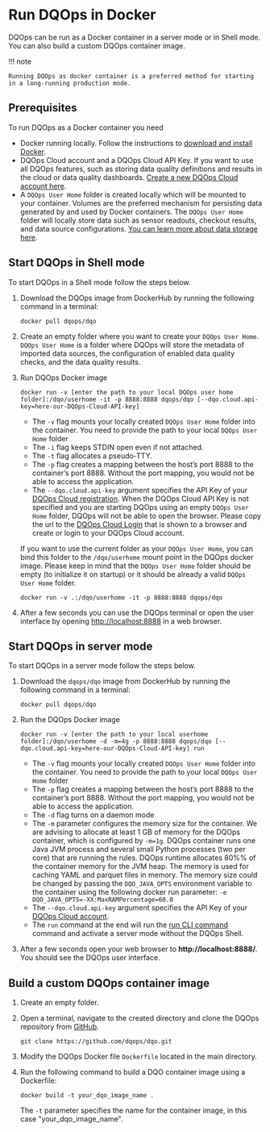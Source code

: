 # Run DQOps in Docker

DQOps can be run as a Docker container in a server mode or in Shell mode. You can also build a custom DQOps container image.

!!! note

    Running DQOps as docker container is a preferred method for starting in a long-running production mode.


## Prerequisites

To run DQOps as a Docker container you need

- Docker running locally. Follow the instructions to [download and install Docker](https://docs.docker.com/get-docker/).
- DQOps Cloud account and a DQOps Cloud API Key. If you want to use all DQOps features, such as storing data quality
    definitions and results in the cloud or data quality dashboards. [Create a new DQOps Cloud account here](https://cloud.dqops.com/registration).
- A `DQOps User Home` folder is created locally which will be mounted to your container. Volumes are the preferred mechanism for persisting data generated
    by and used by Docker containers. The `DQOps User Home` folder will locally store data such as sensor readouts, checkout results, and data source configurations.
    [You can learn more about data storage here](../../dqo-concepts/data-storage/data-storage.md).


## Start DQOps in Shell mode

To start DQOps in a Shell mode follow the steps below.

1.  Download the DQOps image from DockerHub by running the following command in a terminal:

    ```
    docker pull dqops/dqo
    ```

2.  Create an empty folder where you want to create your `DQOps User Home`. `DQOps User Home` is a folder where
    DQOps will store the metadata of imported data sources, the configuration of enabled data quality checks, and the
    data quality results.

3.  Run DQOps Docker image

    ```
    docker run -v [enter the path to your local DQOps user home folder]:/dqo/userhome -it -p 8888:8888 dqops/dqo [--dqo.cloud.api-key=here-our-DQOps-Cloud-API-key]
    ```

    - The `-v` flag mounts your locally created `DQOps User Home` folder into the container. 
      You need to provide the path to your local `DQOps User Home` folder
    - The `-i` flag keeps STDIN open even if not attached.
    - The `-t` flag allocates a pseudo-TTY.
    - The `-p` flag creates a mapping between the host’s port 8888 to the container’s port 8888. Without the port mapping, you would not be able to access the application.
    - The `--dqo.cloud.api-key` argument specifies the API Key of your [DQOps Cloud registration](https://cloud.dqops.com/registration).
      When the DQOps Cloud API Key is not specified and you are starting DQOps using an empty `DQOps User Home` folder,
      DQOps will not be able to open the browser. Please copy the url to the [DQOps Cloud Login](https://cloud.dqops.com/) that is shown
      to a browser and create or login to your DQOps Cloud account.

    If you want to use the current folder as your `DQOps User Home`, you can bind this folder to the `/dqo/userhome` mount point in
    the DQOps docker image. Please keep in mind that the `DQOps User Home` folder should be empty (to initialize it on startup)
    or it should be already a valid `DQOps User Home` folder.

    ```
    docker run -v .:/dqo/userhome -it -p 8888:8888 dqops/dqo
    ```

4.  After a few seconds you can use the DQOps terminal or open the user interface by 
    opening [http://localhost:8888](http://localhost:8888) in a web browser. 


## Start DQOps in server mode

To start DQOps in a server mode follow the steps below.

1. Download the `dqops/dqo` image from DockerHub by running the following command in a terminal:

    ```
    docker pull dqops/dqo
    ```

2. Run the DQOps Docker image

    ```
    docker run -v [enter the path to your local userhome folder]:/dqo/userhome -d -m=4g -p 8888:8888 dqops/dqo [--dqo.cloud.api-key=here-our-DQOps-Cloud-API-key] run
    ```

   - The `-v` flag mounts your locally created `DQOps User Home` folder into the container.
     You need to provide the path to your local `DQOps User Home` folder
   - The `-p` flag creates a mapping between the host’s port 8888 to the container’s port 8888. Without the port mapping, you would not be able to access the application.
   - The `-d` flag turns on a daemon mode
   - The `-m` parameter configures the memory size for the container. We are advising to allocate at least 1 GB of memory for the DQOps
     container, which is configured by `-m=1g`. DQOps container runs one Java JVM process and several small Python processes (two per core)
     that are running the rules. DQOps runtime allocates 80%% of the container memory for the JVM heap. The memory is used for caching
     YAML and parquet files in memory. The memory size could be changed by passing the `DQO_JAVA_OPTS`
     environment variable to the container using the following docker run parameter: `-e DQO_JAVA_OPTS=-XX:MaxRAMPercentage=60.0`
   - The `--dqo.cloud.api-key` argument specifies the API Key of your [DQOps Cloud account](https://cloud.dqops.com/registration).
   - The `run` command at the end will run the [run CLI command](../../command-line-interface/run.md) command and activate a server mode
     without the DQOps Shell.

3. After a few seconds open your web browser to **http://localhost:8888/**. You should see the DQOps user interface.



## Build a custom DQOps container image

1. Create an empty folder. 

2. Open a terminal, navigate to the created directory and clone the DQOps repository from [GitHub](https://github.com/dqops/dqo).
    
    ```
    git clone https://github.com/dqops/dqo.git
    ```

3. Modify the DQOps Docker file `Dockerfile` located in the main directory.

4. Run the following command to build a DQO container image using a Dockerfile:

    ```
    docker build -t your_dqo_image_name .
    ```
   
    The `-t` parameter specifies the name for the container image, in this case "your_dqo_image_name".


